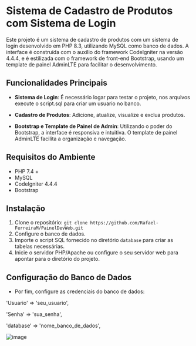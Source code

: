 # Sistema de Cadastro de Produtos com Sistema de Login

Este projeto é um sistema de cadastro de produtos com um sistema de login desenvolvido em PHP 8.3, utilizando MySQL como banco de dados. A interface é construída com o auxílio do framework CodeIgniter na versão 4.4.4, e é estilizada com o framework de front-end Bootstrap, usando um template de painel AdminLTE para facilitar o desenvolvimento.

## Funcionalidades Principais

- **Sistema de Login**: É necessário logar para testar o projeto, nos arquivos execute o script.sql para criar um usuario no banco.

- **Cadastro de Produtos**: Adicione, atualize, visualize e exclua produtos.

- **Bootstrap e Template de Painel de Admin**: Utilizando o poder do Bootstrap, a interface é responsiva e intuitiva. O template de painel AdminLTE facilita a organização e navegação.

## Requisitos do Ambiente

- PHP 7.4 +
- MySQL
- CodeIgniter 4.4.4
- Bootstrap

## Instalação

1. Clone o repositório: `git clone https://github.com/Rafael-FerreiraM/PainelDevWeb.git`
2. Configure o banco de dados.
3. Importe o script SQL fornecido no diretório `database` para criar as tabelas necessárias.
4. Inicie o servidor PHP/Apache ou configure o seu servidor web para apontar para o diretório do projeto.

## Configuração do Banco de Dados

- Por fim, configure as credenciais do banco de dados:
  
'Usuario' => 'seu_usuario',

'Senha' => 'sua_senha',

'database' => 'nome_banco_de_dados',



![image](https://github.com/Rafael-FerreiraM/Desafio-Programa-Best-Minds-2024-/assets/101290871/0bab4cc6-411a-4151-8b4d-9d60fa339d90)

